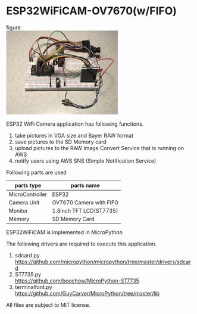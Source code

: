 # ESP32WiFiCAM-OV7670(w/FIFO)
figure <br><img src="fig/fig1.jpg" width=300>

ESP32 WiFi Camera application has following functions.

1. take pictures in VGA size and Bayer RAW format
1. save pictures to the SD Memory card
1. upload pictures to the RAW Image Convert Service that is running on AWS
1. notify users using AWS SNS (Simple Notification Service)

Following parts are used

|parts type|parts name|
----|----
|MicroController|ESP32|
|Camera Unit|OV7670 Camera with FIFO|
|Monitor|1.8inch TFT LCD(ST7735)|
|Memory|SD Memory Card|

ESP32WiFiCAM is implemented in MicroPython

The following drivers are required to execute this application.

1. sdcard.py<br>https://github.com/micropython/micropython/tree/master/drivers/sdcard
1. ST7735.py<br>https://github.com/boochow/MicroPython-ST7735
1. terminalfont.py<br>https://github.com/GuyCarver/MicroPython/tree/master/lib

All files are subject to MIT license.
